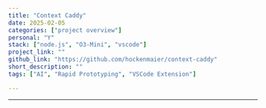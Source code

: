 ```yaml
---
title: "Context Caddy"
date: 2025-02-05
categories: ["project overview"]
personal: "Y"
stack: ["node.js", "O3-Mini", "vscode"]
project_link: ""
github_link: "https://github.com/hockenmaier/context-caddy"
short_description: ""
tags: ["AI", "Rapid Prototyping", "VSCode Extension"]

---
```




---